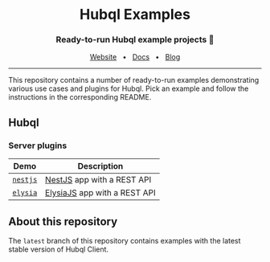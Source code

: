 <br />

<div align="center">
  <h1>Hubql Examples</h1>
  <p><h3 align="center">Ready-to-run Hubql example projects 🚀</h3></p>
  <a href="https://www.hubql.com/">Website</a>
  <span>&nbsp;&nbsp;•&nbsp;&nbsp;</span>
  <a href="https://www.hubql.com/docs">Docs</a>
  <span>&nbsp;&nbsp;•&nbsp;&nbsp;</span>
  <a href="https://www.hubql.com/blog">Blog</a>  
</div>

<hr>

This repository contains a number of ready-to-run examples demonstrating various use cases and plugins for Hubql. Pick an example and follow the instructions in the corresponding README.

## Hubql

### Server plugins

| Demo                                                                             | Description                                            |
| -------------------------------------------------------------------------------- | ------------------------------------------------------ |
| [`nestjs`](https://github.com/hubql/hubql-examples/tree/latest/plugins/nestjs)   | [NestJS](https://docs.nestjs.com/) app with a REST API |
| [`elysia`](https://github.com/hubql/hubql-examples/tree/latest/plugins/elysiajs) | [ElysiaJS](https://elysiajs.com/) app with a REST API  |

## About this repository

The `latest` branch of this repository contains examples with the latest stable version of Hubql Client.
